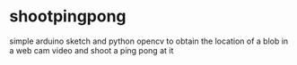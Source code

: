 # shootpingpong
simple arduino sketch and python opencv to obtain the location of a blob in a web cam video and shoot a ping pong at it
